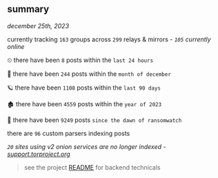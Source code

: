 
## summary
_december 25th, 2023_

currently tracking `163` groups across `299` relays & mirrors - _`105` currently online_

⏲ there have been `8` posts within the `last 24 hours`

🦈 there have been `244` posts within the `month of december`

🪐 there have been `1108` posts within the `last 90 days`

🏚 there have been `4559` posts within the `year of 2023`

🦕 there have been `9249` posts `since the dawn of ransomwatch`

there are `96` custom parsers indexing posts

_`20` sites using v2 onion services are no longer indexed - [support.torproject.org](https://support.torproject.org/onionservices/v2-deprecation/)_

> see the project [README](https://github.com/joshhighet/ransomwatch#ransomwatch--) for backend technicals
